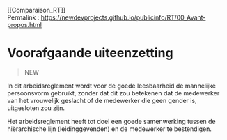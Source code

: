 [[Comparaison_RT]]  
Permalink : https://newdevprojects.github.io/publicinfo/RT/00_Avant-propos.html

# Voorafgaande uiteenzetting 

> NEW

In dit arbeidsreglement wordt voor de goede leesbaarheid de mannelijke persoonsvorm 
gebruikt, zonder dat dit zou betekenen dat de medewerker van het vrouwelijk geslacht 
of de medewerker die geen gender is, uitgesloten zou zijn.  

Het arbeidsreglement heeft tot doel een goede samenwerking tussen de hiërarchische 
lijn (leidinggevenden) en de medewerker te bestendigen. 
